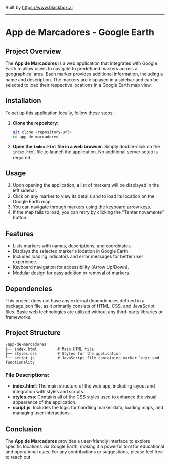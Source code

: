 
Built by https://www.blackbox.ai

---

# App de Marcadores - Google Earth

## Project Overview
The **App de Marcadores** is a web application that integrates with Google Earth to allow users to navigate to predefined markers across a geographical area. Each marker provides additional information, including a name and description. The markers are displayed in a sidebar and can be selected to load their respective locations in a Google Earth map view.

## Installation
To set up this application locally, follow these steps:

1. **Clone the repository**:
   ```bash
   git clone <repository-url>
   cd app-de-marcadores
   ```

2. **Open the `index.html` file in a web browser**:
   Simply double-click on the `index.html` file to launch the application. No additional server setup is required.

## Usage
1. Upon opening the application, a list of markers will be displayed in the left sidebar.
2. Click on any marker to view its details and to load its location on the Google Earth map.
3. You can navigate through markers using the keyboard arrow keys.
4. If the map fails to load, you can retry by clicking the "Tentar novamente" button.

## Features
- Lists markers with names, descriptions, and coordinates.
- Displays the selected marker's location in Google Earth.
- Includes loading indicators and error messages for better user experience.
- Keyboard navigation for accessibility (Arrow Up/Down).
- Modular design for easy addition or removal of markers.

## Dependencies
This project does not have any external dependencies defined in a package.json file, as it primarily consists of HTML, CSS, and JavaScript files. Basic web technologies are utilized without any third-party libraries or frameworks.

## Project Structure
```
/app-de-marcadores
├── index.html         # Main HTML file
├── styles.css         # Styles for the application
└── script.js          # JavaScript file containing marker logic and functionality
```

### File Descriptions:
- **index.html**: The main structure of the web app, including layout and integration with styles and scripts.
- **styles.css**: Contains all of the CSS styles used to enhance the visual appearance of the application.
- **script.js**: Includes the logic for handling marker data, loading maps, and managing user interactions.

## Conclusion
The **App de Marcadores** provides a user-friendly interface to explore specific locations via Google Earth, making it a powerful tool for educational and operational uses. For any contributions or suggestions, please feel free to reach out.